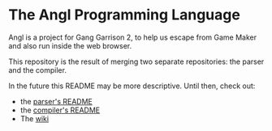 The Angl Programming Language
===

Angl is a project for Gang Garrison 2, to help us escape from Game Maker and also run inside the web browser.

This repository is the result of merging two separate repositories: the parser and the compiler.

In the future this README may be more descriptive.  Until then, check out:

* the [parser's README](./parser/README.md)
* the [compiler's README](./compiler/README.md)
* The [wiki](https://github.com/gg2-angl/angl/wiki)

